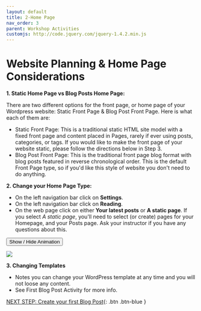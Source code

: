 ```yaml
---
layout: default
title: 2-Home Page 
nav_order: 3
parent: Workshop Activities
customjs: http://code.jquery.com/jquery-1.4.2.min.js
---
```

# Website Planning & Home Page Considerations

**1. Static Home Page vs Blog Posts Home Page:**

 There are two different options for the front page, or home page of your Wordpress website: Static Front Page & Blog Post Front Page. Here is what each of them are:
 - Static Front Page: This is a traditional static HTML site model with a fixed front page and content placed in Pages, rarely if ever using posts, categories, or tags. If you would like to make the front page of your website static, please follow the directions below in Step 3.
  - Blog Post Front Page: This is the traditional front page blog format with blog posts featured in reverse chronological order. This is the default Front Page type, so if you'd like this style of website you don't need to do anything.
 
**2. Change your Home Page Type:**
  - On the left navigation bar click on **Settings**.
  - On the left navigation bar click on **Reading**.
  - On the web page click on either **Your latest posts** or **A static page**. If you select _A static page_, you'll need to select (or create) pages for your Homepage, and your Posts page. Ask your instructor if you have any questions about this.<br>

 <button onclick="toggle('gif1')">Show / Hide Animation </button>
 <div id="gif1">
 <img src="images/homepage-01b.gif">
  </div>

**3. Changing Templates**
  - Notes you can change your WordPress template at any time and you will not loose any content.
  - See First Blog Post Activity for more info. 


<script>  

    function toggle(input) {
        var x = document.getElementById(input);
        if (x.style.display === "none") {
            x.style.display = "block";
        } else {
            x.style.display = "none";
        }
    }
</script>

[NEXT STEP: Create your first Blog Post](first-blog-post.html){: .btn .btn-blue }
